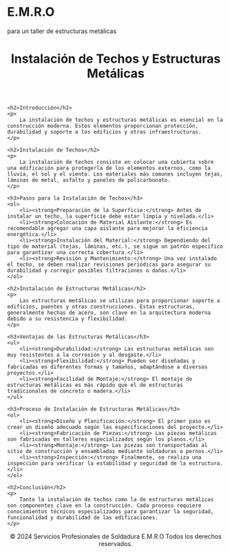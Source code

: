 # E.M.R.O
para un taller de estructuras metálicas
<!DOCTYPE html>
<html lang="es">
<head>
    <meta charset="UTF-8">
    <meta name="viewport" content="width=device-width, initial-scale=1.0">
    <title>Instalación de Techos y Estructuras Metálicas</title>
    <link rel="stylesheet" href="styles.css">
    <link rel="stylesheet" href="script.js">
    <link rel="stylesheet" href="stiki.css">
    <link rel="stylesheet" href="java.js">
</head>
<body>
    <header><h1>Instalación de Techos y Estructuras Metálicas</h1></header>

<section>

    <h2>Introducción</h2>
    <p>
        La instalación de techos y estructuras metálicas es esencial en la construcción moderna. Estos elementos proporcionan protección, durabilidad y soporte a los edificios y otras infraestructuras.
    </p>

    <h2>Instalación de Techos</h2>
    <p>
        La instalación de techos consiste en colocar una cubierta sobre una edificación para protegerla de los elementos externos, como la lluvia, el sol y el viento. Los materiales más comunes incluyen tejas, láminas de metal, asfalto y paneles de policarbonato.
    </p>

    <h3>Pasos para la Instalación de Techos</h3>
    <ol>
        <li><strong>Preparación de la Superficie:</strong> Antes de instalar un techo, la superficie debe estar limpia y nivelada.</li>
        <li><strong>Colocación de Material Aislante:</strong> Es recomendable agregar una capa aislante para mejorar la eficiencia energética.</li>
        <li><strong>Instalación del Material:</strong> Dependiendo del tipo de material (tejas, láminas, etc.), se sigue un patrón específico para garantizar una correcta cobertura.</li>
        <li><strong>Revisión y Mantenimiento:</strong> Una vez instalado el techo, se deben realizar revisiones periódicas para asegurar su durabilidad y corregir posibles filtraciones o daños.</li>
    </ol>

    <h2>Instalación de Estructuras Metálicas</h2>
    <p>
        Las estructuras metálicas se utilizan para proporcionar soporte a edificios, puentes y otras construcciones. Estas estructuras, generalmente hechas de acero, son clave en la arquitectura moderna debido a su resistencia y flexibilidad.
    </p>

    <h3>Ventajas de las Estructuras Metálicas</h3>
    <ul>
        <li><strong>Durabilidad:</strong> Las estructuras metálicas son muy resistentes a la corrosión y al desgaste.</li>
        <li><strong>Flexibilidad:</strong> Pueden ser diseñadas y fabricadas en diferentes formas y tamaños, adaptándose a diversos proyectos.</li>
        <li><strong>Facilidad de Montaje:</strong> El montaje de estructuras metálicas es más rápido que el de estructuras tradicionales de concreto o madera.</li>
    </ul>

    <h3>Proceso de Instalación de Estructuras Metálicas</h3>
    <ol>
        <li><strong>Diseño y Planificación:</strong> El primer paso es crear un diseño adecuado según las especificaciones del proyecto.</li>
        <li><strong>Fabricación de Piezas:</strong> Las piezas metálicas son fabricadas en talleres especializados según los planos.</li>
        <li><strong>Montaje:</strong> Las piezas son transportadas al sitio de construcción y ensambladas mediante soldaduras o pernos.</li>
        <li><strong>Inspección:</strong> Finalmente, se realiza una inspección para verificar la estabilidad y seguridad de la estructura.</li>
    </ol>

    <h2>Conclusión</h2>
    <p>
        Tanto la instalación de techos como la de estructuras metálicas son componentes clave en la construcción. Cada proceso requiere conocimientos técnicos especializados para garantizar la seguridad, funcionalidad y durabilidad de las edificaciones.
    </p>
</section>

<center>
    <footer class="footer">
        <p>&copy; 2024 Servicios Profesionales de Soldadura E.M.R.O Todos los derechos reservados.</p>
    </footer>    
</center>
</body>
</html>
